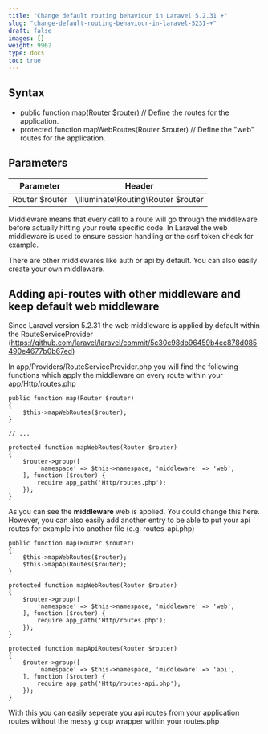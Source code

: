 ```yaml
---
title: "Change default routing behaviour in Laravel 5.2.31 +"
slug: "change-default-routing-behaviour-in-laravel-5231-+"
draft: false
images: []
weight: 9962
type: docs
toc: true
---
```


## Syntax
 - public function map(Router $router) // Define the routes for the application.
 - protected function mapWebRoutes(Router $router) // Define the "web" routes for the application.

## Parameters
Parameter | Header 
-----     | ----- 
Router $router | \Illuminate\Routing\Router  $router 

Middleware means that every call to a route will go through the middleware before actually hitting your route specific code. In Laravel the web middleware is used to ensure session handling or the csrf token check for example.

There are other middlewares like auth or api by default. You can also easily create your own middleware.



## Adding api-routes with other middleware and keep default web middleware
Since Laravel version 5.2.31 the web middleware is applied by default within the RouteServiceProvider (https://github.com/laravel/laravel/commit/5c30c98db96459b4cc878d085490e4677b0b67ed) 

In app/Providers/RouteServiceProvider.php you will find the following functions which apply the middleware on every route within your app/Http/routes.php

    public function map(Router $router)
    {
        $this->mapWebRoutes($router);
    }

    // ...

    protected function mapWebRoutes(Router $router)
    {
        $router->group([
            'namespace' => $this->namespace, 'middleware' => 'web',
        ], function ($router) {
            require app_path('Http/routes.php');
        });
    }

As you can see the **middleware** web is applied. You could change this here. However, you can also easily add another entry to be able to put your api routes for example into another file (e.g. routes-api.php)

    public function map(Router $router)
    {
        $this->mapWebRoutes($router);
        $this->mapApiRoutes($router);
    }

    protected function mapWebRoutes(Router $router)
    {
        $router->group([
            'namespace' => $this->namespace, 'middleware' => 'web',
        ], function ($router) {
            require app_path('Http/routes.php');
        });
    }

    protected function mapApiRoutes(Router $router) 
    {
        $router->group([
            'namespace' => $this->namespace, 'middleware' => 'api',
        ], function ($router) {
            require app_path('Http/routes-api.php');
        });
    }

With this you can easily seperate you api routes from your application routes without the messy group wrapper within your routes.php

